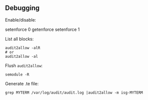 ## Debugging

Enable/disable:

   setenforce 0
   getenforce
   setenforce 1

List all blocks:

    audit2allow -alR
    # or 
    audit2allow -al

Flush `audit2allow`:

    semodule -R

Generate .te file:

    grep MYTERM /var/log/audit/audit.log |audit2allow -m isg-MYTERM
